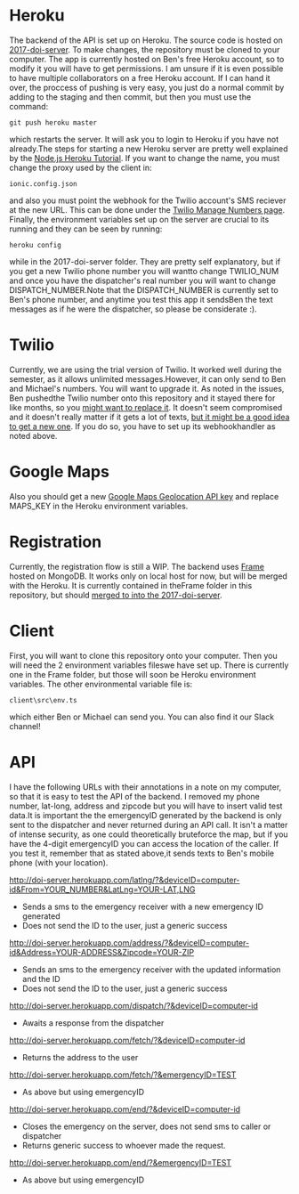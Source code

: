 # Heroku
The backend of the API is set up on Heroku. The source code is hosted on [2017-doi-server](https://github.com/bu-else/2017-doi-server). To make changes, the repository must be cloned to your computer. The app is currently hosted on Ben's free Heroku account,  so to modify it you will have to get permissions. I am unsure if it is even possible to have multiple collaborators on a free Heroku account. If I can hand it over, the proccess of pushing is very easy, you just do a normal commit by adding to the staging and then commit, but then you must use the command:
```
git push heroku master
```
which restarts the server. It will ask you to login to Heroku if you have not already.The steps for starting a new Heroku server are pretty well explained by the [Node.js Heroku Tutorial](https://devcenter.heroku.com/articles/getting-started-with-nodejs). If you want to change the name, you must change the proxy used by the client in:
```
ionic.config.json
```
and also you must point the webhook for the Twilio account's SMS reciever at the new URL. This can be done under the [Twilio Manage Numbers page](https://www.twilio.com/console/phone-numbers/). Finally, the environment variables set up on the server are crucial to its running and they can be seen by running:
```
heroku config
```
while in the 2017-doi-server folder. They are pretty self explanatory, but if you get a new Twilio phone number you will wantto change TWILIO_NUM and once you have the dispatcher's real number you will want to change DISPATCH_NUMBER.Note that the DISPATCH_NUMBER is currently set to Ben's phone number, and anytime you test this app it sendsBen the text messages as if he were the dispatcher, so please be considerate :).


# Twilio
Currently, we are using the trial version of Twilio. It worked well during the semester, as it allows unlimited messages.However, it can only send to Ben and Michael's numbers. You will want to upgrade it. As noted in the issues, Ben pushedthe Twilio number onto this repository and it stayed there for like months, so you [might want to replace it](https://github.com/bu-else/2017-doi-app/issues/54). It doesn't seem compromised and it doesn't really matter if it gets a lot of texts, [but it might be a good idea to get a new one](https://www.twilio.com/pricing). If you do so, you have to set up its webhookhandler as noted above.


# Google Maps
Also you should get a new [Google Maps Geolocation API key](https://developers.google.com/maps/documentation/geolocation/intro) and replace MAPS_KEY in the Heroku environment variables.

# Registration
Currently, the registration flow is still a WIP. The backend uses [Frame](https://github.com/jedireza/frame) hosted on MongoDB. It works only on local host for now, but will be merged with the Heroku. It is currently contained in theFrame folder in this repository, but should [merged to into the 2017-doi-server](https://github.com/bu-else/2017-doi-app/issues/69).


# Client
First, you will want to clone this repository onto your computer. Then you will need the 2 environment variables fileswe have set up. There is currently one in the Frame folder, but those will soon be Heroku environment variables. The other environmental variable file is:
```
client\src\env.ts
```
which either Ben or Michael can send you. You can also find it our Slack channel!


# API
I have the following URLs with their annotations in a note on my computer, so that it is easy to test the API of the backend. I removed my phone number, lat-long, address and zipcode but you will have to insert valid test data.It is important the the emergencyID generated by the backend is only sent to the dispatcher and never returned during an API call. It isn't a matter of intense security, as one could theoretically bruteforce the map, but if you have the 4-digit emergencyID you can access the location of the caller. If you test it, remember that as stated above,it sends texts to Ben's mobile phone (with your location).

http://doi-server.herokuapp.com/latlng/?&deviceID=computer-id&From=YOUR_NUMBER&LatLng=YOUR-LAT,LNG
* Sends a sms to the emergency receiver with a new emergency ID generated
* Does not send the ID to the user, just a generic success

http://doi-server.herokuapp.com/address/?&deviceID=computer-id&Address=YOUR-ADDRESS&Zipcode=YOUR-ZIP
* Sends an sms to the emergency receiver with the updated information and the ID
* Does not send the ID to the user, just a generic success

http://doi-server.herokuapp.com/dispatch/?&deviceID=computer-id
* Awaits a response from the dispatcher

http://doi-server.herokuapp.com/fetch/?&deviceID=computer-id
* Returns the address to the user

http://doi-server.herokuapp.com/fetch/?&emergencyID=TEST
* As above but using emergencyID

http://doi-server.herokuapp.com/end/?&deviceID=computer-id
* Closes the emergency on the server, does not send sms to caller or dispatcher
* Returns generic success to whoever made the request.

http://doi-server.herokuapp.com/end/?&emergencyID=TEST
* As above but using emergencyID
 

